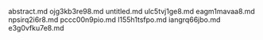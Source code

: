 abstract.md
ojg3kb3re98.md
untitled.md
ulc5tvj1ge8.md
eagm1mavaa8.md
npsirq2i6r8.md
pccc00n9pio.md
l155h1tsfpo.md
iangrq66jbo.md
e3g0vfku7e8.md